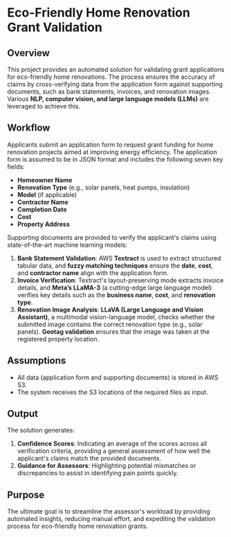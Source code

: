 # Eco-Friendly Home Renovation Grant Validation  

## Overview  
This project provides an automated solution for validating grant applications for eco-friendly home renovations. The process ensures the accuracy of claims by cross-verifying data from the application form against supporting documents, such as bank statements, invoices, and renovation images. Various **NLP, computer vision, and large language models (LLMs)** are leveraged to achieve this.  

## Workflow  
Applicants submit an application form to request grant funding for home renovation projects aimed at improving energy efficiency. The application form is assumed to be in JSON format and includes the following seven key fields:  

- **Homeowner Name**  
- **Renovation Type** (e.g., solar panels, heat pumps, insulation)  
- **Model** (if applicable)  
- **Contractor Name**  
- **Completion Date**  
- **Cost**  
- **Property Address**  

Supporting documents are provided to verify the applicant's claims using state-of-the-art machine learning models:  

1. **Bank Statement Validation**: AWS **Textract** is used to extract structured tabular data, and **fuzzy matching techniques** ensure the **date**, **cost**, and **contractor name** align with the application form.  
2. **Invoice Verification**: Textract's layout-preserving mode extracts invoice details, and **Meta’s LLaMA-3** (a cutting-edge large language model) verifies key details such as the **business name**, **cost**, and **renovation type**.  
3. **Renovation Image Analysis**: **LLaVA (Large Language and Vision Assistant)**, a multimodal vision-language model, checks whether the submitted image contains the correct renovation type (e.g., solar panels). **Geotag validation** ensures that the image was taken at the registered property location.  

## Assumptions  
- All data (application form and supporting documents) is stored in AWS S3.  
- The system receives the S3 locations of the required files as input.   

## Output  
The solution generates:  

1. **Confidence Scores**: Indicating an average of the scores across all verification criteria, providing a general assessment of how well the applicant's claims match the provided documents.  
2. **Guidance for Assessors**: Highlighting potential mismatches or discrepancies to assist in identifying pain points quickly.  

## Purpose  
The ultimate goal is to streamline the assessor's workload by providing automated insights, reducing manual effort, and expediting the validation process for eco-friendly home renovation grants.  
